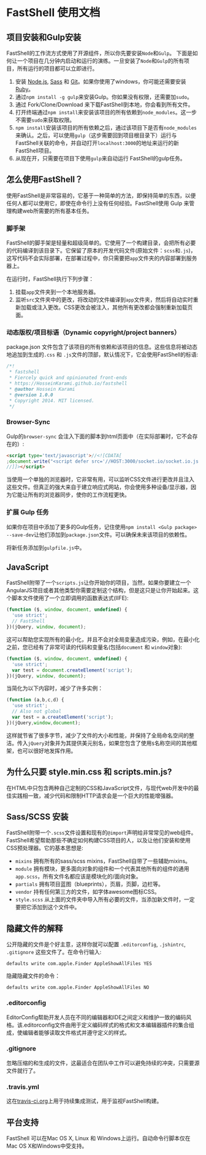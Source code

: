 # FastShell 使用文档

## 项目安装和Gulp安装
FastShell的工作流方式使用了开源组件，所以你先要安装`Node`和`Gulp`。
下面是如何让一个项目在几分钟内启动和运行的演练。一旦安装了`Node`和`Gulp`的所有项目，所有运行的项目都可以立即进行。

1. 安装 [Node.js](http://nodejs.org/download), [Sass](http://sass-lang.com/tutorial.html) 和 [Git](http://git-scm.com)。如果你使用了windows，你可能还需要安装[Ruby](http://rubyinstaller.org/downloads)。
2. 通过`npm install -g gulp`来安装Gulp。你如果没有权限，还需要加`sudo`。
3. 通过 Fork/Clone/Download 来下载FastShell到本地，你会看到所有文件。
4. 打开终端通过`npm install`来安装该项目的所有依赖到`node_modules`。这一步不需要`sudo`来获取权限。
5. `npm install`安装该项目的所有依赖之后，通过该项目下是否有`node_modules`来确认。之后，可以使用`gulp`（这步需要回到项目根目录下）运行与FastShell关联的命令，并自动打开`localhost:3000`的地址来运行的新FastShell项目。
6. 从现在开，只需要在项目下使用`gulp`来自动运行 FastShell的gulp任务。

## 怎么使用FastShell？
使用FastShell是非常容易的，它基于一种简单的方法，即保持简单的东西，以便任何人都可以使用它，即使在命令行上没有任何经验。FastShell使用 Gulp 来管理构建web所需要的所有基本任务。

### 脚手架
FastShell的脚手架是轻量和超级简单的。它使用了一个构建目录，会把所有必要的代码编译到该目录下。它保留了原本的开发代码文件(原始文件：`scss`和`.js`)，这写代码不会实际部署，在部署过程中，你只需要把`app`文件夹的内容部署到服务器上。

在运行时，FastShell执行下列步骤：

1. 挂载`app`文件夹到一个本地服务器。
2. 监听`src`文件夹中的更改，将改动的文件编译到`app`文件夹，然后将自动实时重新加载或注入更改。CSS更改会被注入，其他所有更改都会强制重新加载页面。

### 动态版权/项目标语（Dynamic copyright/project banners）

package.json 文件包含了该项目的所有依赖和该项目的信息。这些信息将被动态地追加到生成的`.css` 和 `.js`文件的顶部，默认情况下，它会使用FastShell的标语:

````js
/*!
 * fastshell
 * Fiercely quick and opinionated front-ends
 * https://HosseinKarami.github.io/fastshell
 * @author Hossein Karami
 * @version 1.0.0
 * Copyright 2014. MIT licensed.
 */
````

### Browser-Sync
Gulp的`browser-sync` 会注入下面的脚本到html页面中（在实际部署时，它不会存在的）:

````html
<script type='text/javascript'>//<![CDATA[
;document.write("<script defer src='//HOST:3000/socket.io/socket.io.js'><\/script><script defer src='//HOST:3001/client/browser-sync-client.0.9.1.js'><\/script>".replace(/HOST/g, location.hostname));
//]]></script>
````

当使用一个单独的浏览器时，它非常有用，可以监听CSS文件进行更改并且注入这些文件。但真正的强大来自于建立响应式网站，你会使用多种设备/显示器，因为它能让所有的浏览器同步，使你的工作流程更快。

### 扩展 Gulp 任务
如果你在项目中添加了更多的Gulp任务，记住使用`npm install <Gulp package> --save-dev`让他们添加到`package.json`文件。可以确保未来该项目的依赖性。

将新任务添加到`gulpfile.js`中。

## JavaScript

FastShell附带了一个`scripts.js`让你开始你的项目，当然，如果你要建立一个AngularJS项目或者其他类型你需要定制这个结构，但是这只是让你开始起来。这个脚本文件使用了一个立即调用的函数表达式(IIFE):

````js
(function ($, window, document, undefined) {
  'use strict';
  // FastShell
})(jQuery, window, document);
````

这可以帮助您实现所有的最小化，并且不会对全局变量造成污染，例如，在最小化之前，您已经有了非常可读的代码和变量名(包括`document` 和 `window`对象):

````js
(function ($, window, document, undefined) {
  'use strict';
  var test = document.createElement('script');
})(jQuery, window, document);
````

当简化为以下内容时，减少了许多实例：

````js
(function (a,b,c,d) {
  'use strict';
  // Also not global
  var test = a.createElement('script');
})(jQuery,window,document);
````

这样就节省了很多字节，减少了文件的大小和性能，并保持了全局命名空间的整洁。传入`jQuery`对象并为其提供美元别名，如果您包含了使用`$`名称空间的其他框架，也可以很好地发挥作用。

## 为什么只要 style.min.css 和 scripts.min.js?
在HTML中只包含两种自己定制的CSS和JavaScript文件，与现代web开发中的最佳实践相一致，减少代码和限制HTTP请求会是一个巨大的性能增强器。

## Sass/SCSS 安装
FastShell附带一个`.scss`文件设置和现有的`@import`声明给非常常见的web组件。FastShell希望帮助那些不确定如何构建CSS项目的人，以及让他们安装和使用CSS预处理器。它的基本思想是:

* `mixins` 拥有所有的sass/scss mixins，FastShell自带了一些辅助mixins。
* `module` 拥有模块，更多面向对象的组件和一个代表其他所有的组件的通用`app.scss`，所有文件名都应该是模块化的/面向对象。
* `partials` 拥有项目蓝图（blueprints），页眉，页脚，边栏等。
* `vendor`  持有任何第三方的文件，如字体awesome图标CSS。
* `style.scss` 从上面的文件夹中导入所有必要的文件，当添加新文件时，一定要把它添加到这个文件中。

## 隐藏文件的解释

公开隐藏的文件是个好主意，这样你就可以配置 `.editorconfig`, `.jshintrc`, `.gitignore` 这些文件了。在命令行输入:

````
defaults write com.apple.Finder AppleShowAllFiles YES
````

隐藏隐藏文件的命令：

````
defaults write com.apple.Finder AppleShowAllFiles NO
````

### .editorconfig

EditorConfig帮助开发人员在不同的编辑器和IDE之间定义和维护一致的编码风格。该.editorconfig文件由用于定义编码样式的格式和文本编辑器插件的集合组成，使编辑者能够读取文件格式并遵守定义的样式。


### .gitignore
忽略压缩的和生成的文件，这最适合在团队中工作可以避免持续的冲突，只需要源文件就行了。

### .travis.yml
这在[travis-ci.org](http://travis-ci.org/)上用于持续集成测试，用于监视FastShell构建。

## 平台支持
FastShell 可以在Mac OS X, Linux 和 Windows上运行。自动命令行脚本仅在Mac OS X和Windows中受支持。


